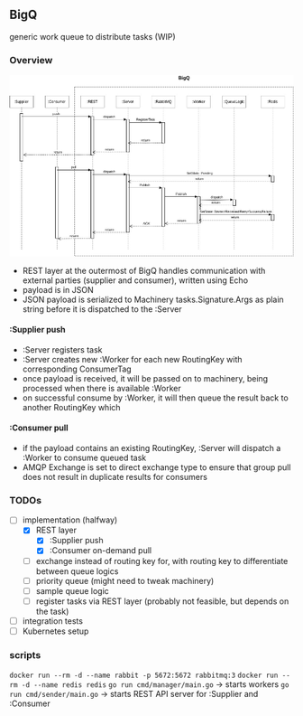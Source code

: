 ## BigQ
generic work queue to distribute tasks (WIP)

### Overview
![sequence](docs/sequence.jpg)
- REST layer at the outermost of BigQ handles communication with external parties (supplier and consumer), written using Echo
- payload is in JSON
- JSON payload is serialized to Machinery tasks.Signature.Args as plain string before it is dispatched to the :Server
#### :Supplier push
- :Server registers task
- :Server creates new :Worker for each new RoutingKey with corresponding ConsumerTag
- once payload is received, it will be passed on to machinery, being processed when there is available :Worker
- on successful consume by :Worker, it will then queue the result back to another RoutingKey which
#### :Consumer pull
- if the payload contains an existing RoutingKey, :Server will dispatch a :Worker to consume queued task
- AMQP Exchange is set to direct exchange type to ensure that group pull does not result in duplicate results for consumers

### TODOs
- [ ] implementation (halfway)
	- [x] REST layer
		- [x] :Supplier push
		- [x] :Consumer on-demand pull
	- [ ] exchange instead of routing key for, with routing key to differentiate between queue logics
	- [ ] priority queue (might need to tweak machinery)
	- [ ] sample queue logic
	- [ ] register tasks via REST layer (probably not feasible, but depends on the task)
- [ ] integration tests
- [ ] Kubernetes setup

### scripts
`docker run --rm -d --name rabbit -p 5672:5672 rabbitmq:3`
`docker run --rm -d --name redis redis`
`go run cmd/manager/main.go` -> starts workers
`go run cmd/sender/main.go` -> starts REST API server for :Supplier and :Consumer
